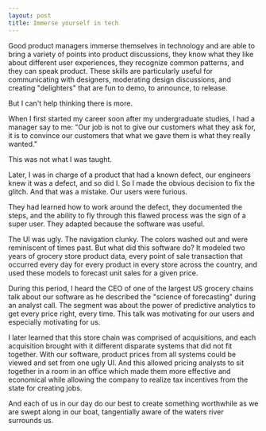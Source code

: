 ```yaml
---
layout: post
title: Immerse yourself in tech
---
```


Good product managers immerse themselves in technology and are able to bring a variety of points into product discussions, they know what they like about different user experiences, they recognize common patterns, and they can speak product.  These skills are particularly useful for communicating with designers, moderating design discussions, and creating "delighters" that are fun to demo, to announce, to release.

But I can't help thinking there is more.

When I first started my career soon after my undergraduate studies, I had a manager say to me:  "Our job is not to give our customers what they ask for, it is to convince our customers that what we gave them is what they really wanted."

This was not what I was taught.

Later, I was in charge of a product that had a known defect, our engineers knew it was a defect, and so did I.  So I made the obvious decision to fix the glitch.  And that was a mistake.  Our users were furious.

They had learned how to work around the defect, they documented the steps, and the ability to fly through this flawed process was the sign of a super user.  They adapted because the software was useful.

The UI was ugly.  The navigation clunky.  The colors washed out and were reminiscent of times past.  But what did this software do?  It modeled two years of grocery store product data, every point of sale transaction that occurred every day for every product in every store across the country, and used these models to forecast unit sales for a given price.  

During this period, I heard the CEO of one of the largest US grocery chains talk about our software as he described the "science of forecasting" during an analyst call.  The segment was about the power of predictive analytics to get every price right, every time.  This talk was motivating for our users and especially motivating for us.

I later learned that this store chain was comprised of acquisitions, and each acquisition brought with it different disparate systems that did not fit together.  With our software, product prices from all systems could be viewed and set from one ugly UI.  And this allowed pricing analysts to sit together in a room in an office which made them more effective and economical while allowing the company to realize tax incentives from the state for creating jobs.

And each of us in our day do our best to create something worthwhile as we are swept along in our boat, tangentially aware of the waters river surrounds us. 
